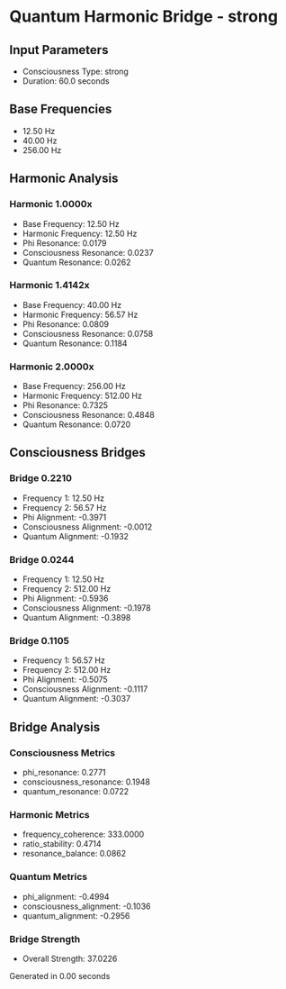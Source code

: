 # Quantum Harmonic Bridge - strong

## Input Parameters
- Consciousness Type: strong
- Duration: 60.0 seconds

## Base Frequencies
- 12.50 Hz
- 40.00 Hz
- 256.00 Hz

## Harmonic Analysis

### Harmonic 1.0000x
- Base Frequency: 12.50 Hz
- Harmonic Frequency: 12.50 Hz
- Phi Resonance: 0.0179
- Consciousness Resonance: 0.0237
- Quantum Resonance: 0.0262

### Harmonic 1.4142x
- Base Frequency: 40.00 Hz
- Harmonic Frequency: 56.57 Hz
- Phi Resonance: 0.0809
- Consciousness Resonance: 0.0758
- Quantum Resonance: 0.1184

### Harmonic 2.0000x
- Base Frequency: 256.00 Hz
- Harmonic Frequency: 512.00 Hz
- Phi Resonance: 0.7325
- Consciousness Resonance: 0.4848
- Quantum Resonance: 0.0720

## Consciousness Bridges

### Bridge 0.2210
- Frequency 1: 12.50 Hz
- Frequency 2: 56.57 Hz
- Phi Alignment: -0.3971
- Consciousness Alignment: -0.0012
- Quantum Alignment: -0.1932

### Bridge 0.0244
- Frequency 1: 12.50 Hz
- Frequency 2: 512.00 Hz
- Phi Alignment: -0.5936
- Consciousness Alignment: -0.1978
- Quantum Alignment: -0.3898

### Bridge 0.1105
- Frequency 1: 56.57 Hz
- Frequency 2: 512.00 Hz
- Phi Alignment: -0.5075
- Consciousness Alignment: -0.1117
- Quantum Alignment: -0.3037

## Bridge Analysis

### Consciousness Metrics
- phi_resonance: 0.2771
- consciousness_resonance: 0.1948
- quantum_resonance: 0.0722

### Harmonic Metrics
- frequency_coherence: 333.0000
- ratio_stability: 0.4714
- resonance_balance: 0.0862

### Quantum Metrics
- phi_alignment: -0.4994
- consciousness_alignment: -0.1036
- quantum_alignment: -0.2956

### Bridge Strength
- Overall Strength: 37.0226

Generated in 0.00 seconds
